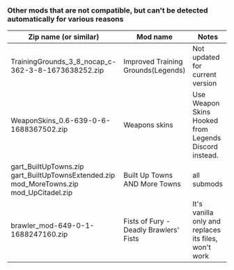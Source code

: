 ### Other mods that are not compatible, but can't be detected automatically for various reasons

| Zip name (or similar)                                                                               | Mod name                               | Notes                                                 |
|-----------------------------------------------------------------------------------------------------|----------------------------------------|-------------------------------------------------------|
| TrainingGrounds_3_8_nocap_c-362-3-8-1673638252.zip                                                  | Improved Training Grounds(Legends)     | Not updated for current version                       |
| WeaponSkins_0.6-639-0-6-1688367502.zip                                                              | Weapons skins                          | Use Weapon Skins Hooked from Legends Discord instead. |
| gart_BuiltUpTowns.zip<br/>gart_BuiltUpTownsExtended.zip<br/>mod_MoreTowns.zip<br/>mod_UpCitadel.zip | Built Up Towns AND More Towns          | all submods                                           |
| brawler_mod-649-0-1-1688247160.zip                                                                  | Fists of Fury - Deadly Brawlers' Fists | It's vanilla only and replaces its files, won't work  |